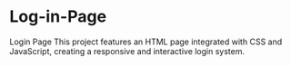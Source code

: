 # Log-in-Page
Login Page
This project features an HTML page integrated with CSS and JavaScript, creating a responsive and interactive login system. 

